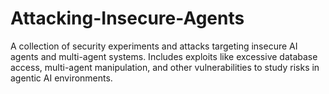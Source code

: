 # Attacking-Insecure-Agents
A collection of security experiments and attacks targeting insecure AI agents and multi-agent systems. Includes exploits like excessive database access, multi-agent manipulation, and other vulnerabilities to study risks in agentic AI environments.
